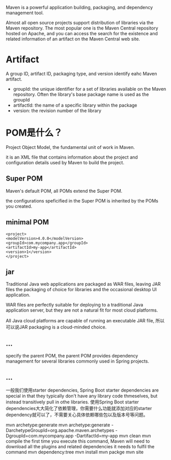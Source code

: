 Maven is a powerful application building, packaging, and dependency management tool.

Almost all open source projects support distribution of libraries via the Maven repository. The most popular one is the Maven Central repository hosted on Apache, and you can access the search for the existence and related information of an artifact on the Maven Central web site.

# Artifact
A group ID, artifact ID, packaging type, and version identify eahc Maven artifact.

- groupId: the unique identifier for a set of libraries available on the Maven repository. Often the library's base package name is used as the groupId
- artifactId: the name of a specific library within the package
- version: the revision number of the library

# POM是什么？
Project Object Model, the fundamental unit of work in Maven.

it is an XML file that contains information about the project and configuration details used by Maven to build the project.

## Super POM
Maven's default POM, all POMs extend the Super POM.

the configurations speficified in the Super POM is inherited by the POMs you created.

## minimal POM

```
<project>
<modelVersion>4.0.0</modelVersion>
<groupId>com.mycompany.app</groupId>
<artifactId>my-app</artifactId>
<version>1</version>
</project>
```

## <packaging>jar</packaging>
Traditional Java web applications are packaged as WAR files, leaving JAR files the packaging of choice for libraries and the occasional desktop UI application.

WAR files are perfectly suitable for deploying to a traditional Java application server, but they are not a natural fit for most cloud platforms.

All Java cloud platforms are capable of running an executable JAR file, 所以可以说JAR packaging is a cloud-minded choice.

## <parent>...</parent>
specify the parent POM, the parent POM provides dependency management for several libraries commonly used in Spring projects.

## <dependencies>...</dependencies>
一般我们使用starter dependencies, Spring Boot starter dependencies are special in that they typically don't have any library code thmeselves, but instead transitively pull in othe libraries. 使用Spring Boot starter dependencies大大简化了依赖管理，你需要什么功能就添加对应的starter dependency就可以了，不需要关心具体依赖哪些包以及版本号等问题。


mvn archetype:generate 
mvn archetype:generate -DarchetypeGroupId=org.apache.maven.archetypes -DgroupId=com.mycompany.app -DartifactId=my-app
mvn clean
mvn compile
the first time you execute this command, Maven will need to download all the plugins and related dependencies it needs to fulfil the command
mvn dependency:tree
mvn install
mvn packge
mvn site